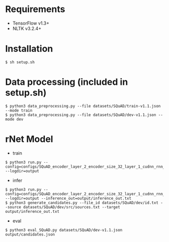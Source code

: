 # Requirements
  * TensorFlow v1.3+
  * NLTK v3.2.4+

# Installation

```
$ sh setup.sh
```

# Data processing (included in setup.sh)

```
$ python3 data_preprocessing.py --file datasets/SQuAD/train-v1.1.json --mode train
$ python3 data_preprocessing.py --file datasets/SQuAD/dev-v1.1.json --mode dev
```

# rNet Model
  * train

```
$ python3 run.py --config=configs/SQuAD_encoder_layer_2_encoder_size_32_layer_1_cudnn_rnn_gpu_2.json --logdir=output
```

  * infer

```
$ python3 run.py --config=configs/SQuAD_encoder_layer_2_encoder_size_32_layer_1_cudnn_rnn_infer.json --logdir=output --inference_out=output/inference_out.txt
$ python3 generate_candidates.py --file_id datasets/SQuAD/dev/id.txt --source datasets/SQuAD/dev/src/sources.txt --target output/inference_out.txt
```

  * eval

```
$ python3 eval_SQuAD.py datasets/SQuAD/dev-v1.1.json output/candidates.json
```
